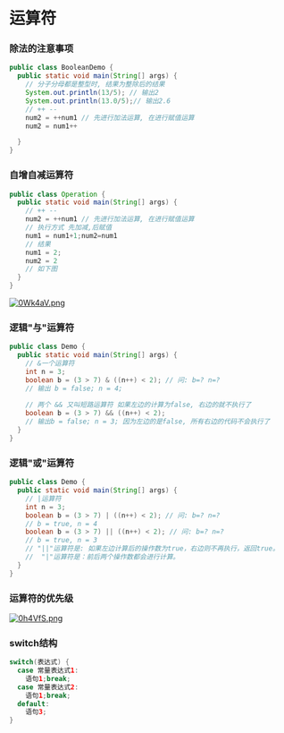 # 运算符

### 除法的注意事项

```java
public class BooleanDemo {
  public static void main(String[] args) {
    // 分子分母都是整型时, 结果为整除后的结果
    System.out.println(13/5); // 输出2
    System.out.println(13.0/5);// 输出2.6
    // ++ --
    num2 = ++num1 // 先进行加法运算, 在进行赋值运算
    num2 = num1++

  }
}
```

### 自增自减运算符

```java
public class Operation {
  public static void main(String[] args) {
    // ++ --
    num2 = ++num1 // 先进行加法运算, 在进行赋值运算
    // 执行方式 先加减,后赋值
    num1 = num1+1;num2=num1
    // 结果
    num1 = 2;
    num2 = 2
    // 如下图
  }
}
```

[![0Wk4aV.png](https://s1.ax1x.com/2020/10/12/0Wk4aV.png)](https://imgchr.com/i/0Wk4aV)

### 逻辑"与"运算符

```java
public class Demo {
  public static void main(String[] args) {
    // &一个运算符
    int n = 3;
    boolean b = (3 > 7) & ((n++) < 2); // 问: b=? n=?
    // 输出 b = false; n = 4;
    
    // 两个 && 又叫短路运算符 如果左边的计算为false, 右边的就不执行了
    boolean b = (3 > 7) && ((n++) < 2);
    // 输出b = false; n = 3; 因为左边的是false, 所有右边的代码不会执行了
  }
}
```

### 逻辑"或"运算符
```java
public class Demo {
  public static void main(String[] args) {
    // |运算符
    int n = 3;
    boolean b = (3 > 7) | ((n++) < 2); // 问: b=? n=?
    // b = true, n = 4
    boolean b = (3 > 7) || ((n++) < 2); // 问: b=? n=?
    // b = true, n = 3
    // "||"运算符是: 如果左边计算后的操作数为true，右边则不再执行，返回true。
    //  "|"运算符是：前后两个操作数都会进行计算。
  }
}
```

### 运算符的优先级

[![0h4VfS.png](https://s1.ax1x.com/2020/10/13/0h4VfS.png)](https://imgchr.com/i/0h4VfS)

### switch结构
```java
switch(表达式) {
  case 常量表达式1:
    语句1;break;
  case 常量表达式2:
    语句1;break;
  default:
    语句3;
}
```